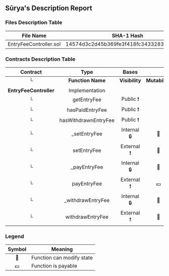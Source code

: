 ## Sūrya's Description Report

### Files Description Table


|  File Name  |  SHA-1 Hash  |
|-------------|--------------|
| EntryFeeController.sol | 14574d3c2d45b369fe3f418fc343328378496c48 |


### Contracts Description Table


|  Contract  |         Type        |       Bases      |                  |                 |
|:----------:|:-------------------:|:----------------:|:----------------:|:---------------:|
|     └      |  **Function Name**  |  **Visibility**  |  **Mutability**  |  **Modifiers**  |
||||||
| **EntryFeeController** | Implementation |  |||
| └ | getEntryFee | Public ❗️ |   |NO❗️ |
| └ | hasPaidEntryFee | Public ❗️ |   |NO❗️ |
| └ | hasWithdrawnEntryFee | Public ❗️ |   |NO❗️ |
| └ | _setEntryFee | Internal 🔒 | 🛑  | |
| └ | setEntryFee | External ❗️ | 🛑  |NO❗️ |
| └ | _payEntryFee | Internal 🔒 | 🛑  | |
| └ | payEntryFee | External ❗️ |  💵 |NO❗️ |
| └ | _withdrawEntryFee | Internal 🔒 | 🛑  | |
| └ | withdrawEntryFee | External ❗️ | 🛑  |NO❗️ |


### Legend

|  Symbol  |  Meaning  |
|:--------:|-----------|
|    🛑    | Function can modify state |
|    💵    | Function is payable |
